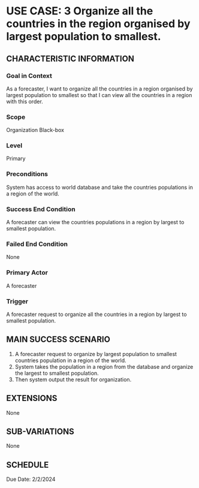 # USE CASE: 3 Organize all the countries in the region organised by largest population to smallest.
## CHARACTERISTIC INFORMATION
 
### Goal in Context
 
As a forecaster, I want to organize all the countries in a region organised by largest population to smallest so that I can view all the countries in a region with this order.
### Scope
 
Organization Black-box
 
### Level
 
Primary
 
### Preconditions
 
System has access to world database and take the countries populations in a region of the world.
 
 
### Success End Condition
 
A forecaster can view the countries populations in a region by largest to smallest population.
 
### Failed End Condition
 
None
 
### Primary Actor
 
A forecaster
 
### Trigger
 
A forecaster request to organize all the countries in a region by largest to smallest population.
 
## MAIN SUCCESS SCENARIO
 
1. A forecaster request to organize by largest population to smallest countries population in a region of the world.
2. System takes the population in a region from the database and organize the largest to smallest population.
3. Then system output the result for organization.
 
 
## EXTENSIONS
 
None
 
## SUB-VARIATIONS
 
None
 
## SCHEDULE
 
Due Date: 2/2/2024
